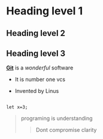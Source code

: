 # Heading level 1

## Heading level 2

## Heading level 3

**[Git](https://ducuckgo.com)** is a _wonderful_ software

- It is number one vcs

- Invented by Linus

```

let x=3;

```

> programing is understanding
>
> > Dont compromise clarity
